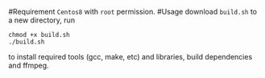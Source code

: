 
#Requirement
`Centos8` with `root` permission.
#Usage
download `build.sh` to a new directory, run
```
chmod +x build.sh
./build.sh
```
to install required tools (gcc, make, etc) and libraries, build dependencies and ffmpeg.
